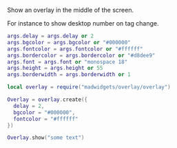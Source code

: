 Show an overlay in the middle of the screen.

For instance to show desktop number on tag change.

```lua
args.delay = args.delay or 2
args.bgcolor = args.bgcolor or "#000000"
args.fontcolor = args.fontcolor or "#ffffff"
args.bordercolor = args.bordercolor or "#d8dee9"
args.font = args.font or "monospace 18"
args.height = args.height or 55
args.borderwidth = args.borderwidth or 1
```

```lua
local overlay = require("madwidgets/overlay/overlay")

Overlay = overlay.create({
  delay = 2,
  bgcolor = "#000000",
  fontcolor = "#ffffff"
})

Overlay.show("some text")
```